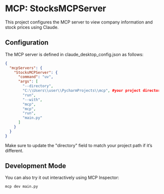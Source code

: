 # MCP: StocksMCPServer
This project configures the MCP server to view company information and stock prices using Claude.

## Configuration

The MCP server is defined in claude_desktop_config.json as follows:
```json
{
  "mcpServers": {
    "StocksMCPServer": {
      "command": "uv",
      "args": [
        "--directory",
        "C:\\Users\\user\\PycharmProjects\\mcp", #your project directory
        "run",
        "--with",
        "mcp",
        "mcp",
        "run",
        "main.py"
      ]
    }
  }
}
```
Make sure to update the "directory" field to match your project path if it’s different.

## Development Mode
You can also try it out interactively using MCP Inspector:

```bash
mcp dev main.py
```
